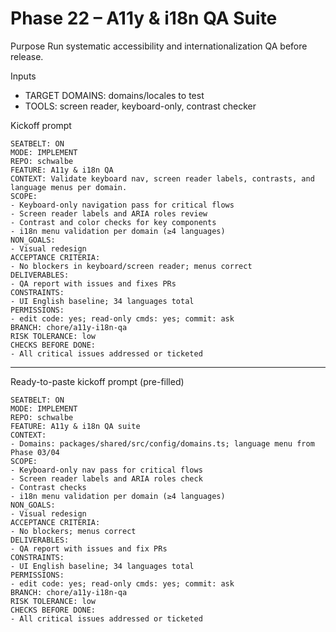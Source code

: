 # Phase 22 – A11y & i18n QA Suite

Purpose
Run systematic accessibility and internationalization QA before release.

Inputs
- TARGET DOMAINS: domains/locales to test
- TOOLS: screen reader, keyboard-only, contrast checker

Kickoff prompt
```
SEATBELT: ON
MODE: IMPLEMENT
REPO: schwalbe
FEATURE: A11y & i18n QA
CONTEXT: Validate keyboard nav, screen reader labels, contrasts, and language menus per domain.
SCOPE:
- Keyboard-only navigation pass for critical flows
- Screen reader labels and ARIA roles review
- Contrast and color checks for key components
- i18n menu validation per domain (≥4 languages)
NON_GOALS:
- Visual redesign
ACCEPTANCE CRITERIA:
- No blockers in keyboard/screen reader; menus correct
DELIVERABLES:
- QA report with issues and fixes PRs
CONSTRAINTS:
- UI English baseline; 34 languages total
PERMISSIONS:
- edit code: yes; read-only cmds: yes; commit: ask
BRANCH: chore/a11y-i18n-qa
RISK TOLERANCE: low
CHECKS BEFORE DONE:
- All critical issues addressed or ticketed
```

---

Ready-to-paste kickoff prompt (pre-filled)
```
SEATBELT: ON
MODE: IMPLEMENT
REPO: schwalbe
FEATURE: A11y & i18n QA suite
CONTEXT:
- Domains: packages/shared/src/config/domains.ts; language menu from Phase 03/04
SCOPE:
- Keyboard-only nav pass for critical flows
- Screen reader labels and ARIA roles check
- Contrast checks
- i18n menu validation per domain (≥4 languages)
NON_GOALS:
- Visual redesign
ACCEPTANCE CRITERIA:
- No blockers; menus correct
DELIVERABLES:
- QA report with issues and fix PRs
CONSTRAINTS:
- UI English baseline; 34 languages total
PERMISSIONS:
- edit code: yes; read-only cmds: yes; commit: ask
BRANCH: chore/a11y-i18n-qa
RISK TOLERANCE: low
CHECKS BEFORE DONE:
- All critical issues addressed or ticketed
```
